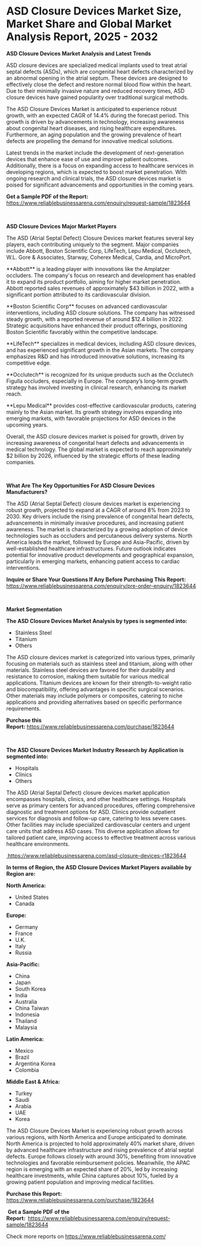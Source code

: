<p><h1>ASD Closure Devices Market Size, Market Share and Global Market Analysis Report, 2025 - 2032</h1></p><p><strong>ASD Closure Devices Market Analysis and Latest Trends</strong></p>
<p><p>ASD closure devices are specialized medical implants used to treat atrial septal defects (ASDs), which are congenital heart defects characterized by an abnormal opening in the atrial septum. These devices are designed to effectively close the defect and restore normal blood flow within the heart. Due to their minimally invasive nature and reduced recovery times, ASD closure devices have gained popularity over traditional surgical methods.</p><p>The ASD Closure Devices Market is anticipated to experience robust growth, with an expected CAGR of 14.4% during the forecast period. This growth is driven by advancements in technology, increasing awareness about congenital heart diseases, and rising healthcare expenditures. Furthermore, an aging population and the growing prevalence of heart defects are propelling the demand for innovative medical solutions. </p><p>Latest trends in the market include the development of next-generation devices that enhance ease of use and improve patient outcomes. Additionally, there is a focus on expanding access to healthcare services in developing regions, which is expected to boost market penetration. With ongoing research and clinical trials, the ASD closure devices market is poised for significant advancements and opportunities in the coming years.</p></p>
<p><strong>Get a Sample PDF of the Report:&nbsp;</strong> <a href="https://www.reliablebusinessarena.com/enquiry/request-sample/1823644?utm_campaign=2886&utm_medium=2&utm_source=Github&utm_content=ia&utm_term=03032025&utm_id=asd-closure-devices">https://www.reliablebusinessarena.com/enquiry/request-sample/1823644</a></p>
<p>&nbsp;</p>
<p><strong>ASD Closure Devices Major Market Players</strong></p>
<p><p>The ASD (Atrial Septal Defect) Closure Devices market features several key players, each contributing uniquely to the segment. Major companies include Abbott, Boston Scientific Corp, LifeTech, Lepu Medical, Occlutech, W.L. Gore & Associates, Starway, Coherex Medical, Cardia, and MicroPort.</p><p>**Abbott** is a leading player with innovations like the Amplatzer occluders. The company's focus on research and development has enabled it to expand its product portfolio, aiming for higher market penetration. Abbott reported sales revenues of approximately $43 billion in 2022, with a significant portion attributed to its cardiovascular division.</p><p>**Boston Scientific Corp** focuses on advanced cardiovascular interventions, including ASD closure solutions. The company has witnessed steady growth, with a reported revenue of around $12.4 billion in 2022. Strategic acquisitions have enhanced their product offerings, positioning Boston Scientific favorably within the competitive landscape.</p><p>**LifeTech** specializes in medical devices, including ASD closure devices, and has experienced significant growth in the Asian markets. The company emphasizes R&D and has introduced innovative solutions, increasing its competitive edge.</p><p>**Occlutech** is recognized for its unique products such as the Occlutech Figulla occluders, especially in Europe. The company’s long-term growth strategy has involved investing in clinical research, enhancing its market reach.</p><p>**Lepu Medical** provides cost-effective cardiovascular products, catering mainly to the Asian market. Its growth strategy involves expanding into emerging markets, with favorable projections for ASD devices in the upcoming years.</p><p>Overall, the ASD closure devices market is poised for growth, driven by increasing awareness of congenital heart defects and advancements in medical technology. The global market is expected to reach approximately $2 billion by 2026, influenced by the strategic efforts of these leading companies.</p></p>
<p>&nbsp;</p>
<p><strong>What Are The Key Opportunities For ASD Closure Devices Manufacturers?</strong></p>
<p><p>The ASD (Atrial Septal Defect) closure devices market is experiencing robust growth, projected to expand at a CAGR of around 8% from 2023 to 2030. Key drivers include the rising prevalence of congenital heart defects, advancements in minimally invasive procedures, and increasing patient awareness. The market is characterized by a growing adoption of device technologies such as occluders and percutaneous delivery systems. North America leads the market, followed by Europe and Asia-Pacific, driven by well-established healthcare infrastructures. Future outlook indicates potential for innovative product developments and geographical expansion, particularly in emerging markets, enhancing patient access to cardiac interventions.</p></p>
<p><strong>Inquire or Share Your Questions If Any Before Purchasing This Report:</strong> <a href="https://www.reliablebusinessarena.com/enquiry/pre-order-enquiry/1823644?utm_campaign=2886&utm_medium=2&utm_source=Github&utm_content=ia&utm_term=03032025&utm_id=asd-closure-devices">https://www.reliablebusinessarena.com/enquiry/pre-order-enquiry/1823644</a></p>
<p>&nbsp;</p>
<p><strong>Market Segmentation</strong></p>
<p><strong>The ASD Closure Devices Market Analysis by types is segmented into:</strong></p>
<p><ul><li>Stainless Steel</li><li>Titanium</li><li>Others</li></ul></p>
<p><p>The ASD closure devices market is categorized into various types, primarily focusing on materials such as stainless steel and titanium, along with other materials. Stainless steel devices are favored for their durability and resistance to corrosion, making them suitable for various medical applications. Titanium devices are known for their strength-to-weight ratio and biocompatibility, offering advantages in specific surgical scenarios. Other materials may include polymers or composites, catering to niche applications and providing alternatives based on specific performance requirements.</p></p>
<p><strong>Purchase this Report:&nbsp;</strong><a href="https://www.reliablebusinessarena.com/purchase/1823644?utm_campaign=2886&utm_medium=2&utm_source=Github&utm_content=ia&utm_term=03032025&utm_id=asd-closure-devices">https://www.reliablebusinessarena.com/purchase/1823644</a></p>
<p>&nbsp;</p>
<p><strong>The ASD Closure Devices Market Industry Research by Application is segmented into:</strong></p>
<p><ul><li>Hospitals</li><li>Clinics</li><li>Others</li></ul></p>
<p><p>The ASD (Atrial Septal Defect) closure devices market application encompasses hospitals, clinics, and other healthcare settings. Hospitals serve as primary centers for advanced procedures, offering comprehensive diagnostic and treatment options for ASD. Clinics provide outpatient services for diagnosis and follow-up care, catering to less severe cases. Other facilities may include specialized cardiovascular centers and urgent care units that address ASD cases. This diverse application allows for tailored patient care, improving access to effective treatment across various healthcare environments.</p></p>
<p><a href="https://www.reliablebusinessarena.com/asd-closure-devices-r1823644?utm_campaign=2886&utm_medium=2&utm_source=Github&utm_content=ia&utm_term=03032025&utm_id=asd-closure-devices">&nbsp;https://www.reliablebusinessarena.com/asd-closure-devices-r1823644</a></p>
<p><strong>In terms of Region, the ASD Closure Devices Market Players available by Region are:</strong></p>
<p>
    <p> <strong> North America: </strong>
        <ul>
            <li>United States</li>
            <li>Canada</li>
        </ul>
        </p> 
    <p> <strong> Europe: </strong>
        <ul>
            <li>Germany</li>
            <li>France</li>
            <li>U.K.</li>
            <li>Italy</li>
            <li>Russia</li>
        </ul>
        </p> 
    <p> <strong> Asia-Pacific: </strong>
        <ul>
            <li>China</li>
            <li>Japan</li>
            <li>South Korea</li>
            <li>India</li>
            <li>Australia</li>
            <li>China Taiwan</li>
            <li>Indonesia</li>
            <li>Thailand</li>
            <li>Malaysia</li>
        </ul>
        </p> 
    <p> <strong> Latin America: </strong>
        <ul>
            <li>Mexico</li>
            <li>Brazil</li>
            <li>Argentina Korea</li>
            <li>Colombia</li>
        </ul>
        </p> 
    <p> <strong> Middle East & Africa: </strong>
        <ul>
            <li>Turkey</li>
            <li>Saudi</li>
            <li>Arabia</li>
            <li>UAE</li>
            <li>Korea</li>
        </ul>
    </p>
    </p>
<p><p>The ASD Closure Devices Market is experiencing robust growth across various regions, with North America and Europe anticipated to dominate. North America is projected to hold approximately 40% market share, driven by advanced healthcare infrastructure and rising prevalence of atrial septal defects. Europe follows closely with around 30%, benefiting from innovative technologies and favorable reimbursement policies. Meanwhile, the APAC region is emerging with an expected share of 20%, led by increasing healthcare investments, while China captures about 10%, fueled by a growing patient population and improving medical facilities.</p></p>
<p><strong>Purchase this Report: </strong><a href="https://www.reliablebusinessarena.com/purchase/1823644?utm_campaign=2886&utm_medium=2&utm_source=Github&utm_content=ia&utm_term=03032025&utm_id=asd-closure-devices">https://www.reliablebusinessarena.com/purchase/1823644</a></p>
<p>&nbsp;<strong>Get a Sample PDF of the Report:&nbsp;&nbsp;</strong><a href="https://www.reliablebusinessarena.com/enquiry/request-sample/1823644?utm_campaign=2886&utm_medium=2&utm_source=Github&utm_content=ia&utm_term=03032025&utm_id=asd-closure-devices">https://www.reliablebusinessarena.com/enquiry/request-sample/1823644</a></p>
<p><strong></strong></p>
<p>Check more reports on <a href="https://www.reliablebusinessarena.com/?utm_campaign=2886&utm_medium=2&utm_source=Github&utm_content=ia&utm_term=03032025&utm_id=asd-closure-devices">https://www.reliablebusinessarena.com/</a></p>